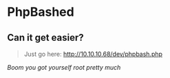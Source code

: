 # PhpBashed
## Can it get easier?

> Just go here: http://10.10.10.68/dev/phpbash.php

*Boom you got yourself root pretty much*

